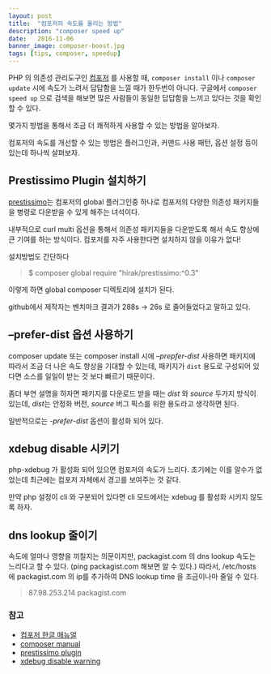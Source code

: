 ```yaml
---
layout: post
title:  "컴포저의 속도를 올리는 방법"
description: "composer speed up"
date:   2016-11-06
banner_image: composer-boost.jpg
tags: [tips, composer, speedup]
---
```

PHP 의 의존성 관리도구인 [컴포저](https://getcomposer.org/) 를 사용할 때, `composer install` 이나 `composer update` 시에 속도가 느려서 답답함을 느낄 때가 한두번이 아니다. 구글에서 `composer speed up` 으로 검색을 해보면 많은 사람들이 동일한 답답함을 느끼고 있다는 것을 확인할 수 있다.
 
몇가지 방법을 통해서 조금 더 쾌적하게 사용할 수 있는 방법을 알아보자. 

<!--more-->

컴포저의 속도를 개선할 수 있는 방법은 플러그인과, 커맨드 사용 패턴, 옵션 설정 등이 있는데 하나씩 살펴보자.

## Prestissimo Plugin 설치하기 

[prestissimo](https://github.com/hirak/prestissimo)는 컴포저의 global 플러그인중 하나로 컴포저의 다양한 의존성 패키지들을 병령로 다운받을 수 있게 해주는 녀석이다. 

내부적으로 curl multi 옵션을 통해서 의존성 패키지들을 다운받도록 해서 속도 향상에 큰 기여를 하는 방식이다. 컴포저를 자주 사용한다면 설치하지 않을 이유가 없다! 

설치방법도 간단하다

> $ composer global require "hirak/prestissimo:^0.3"

이렇게 하면 global composer 디렉토리에 설치가 된다.

github에서 제작자는 벤치마크 결과가 288s -> 26s 로 줄어들었다고 말하고 있다.

## –prefer-dist 옵션 사용하기

composer update 또는 composer install 시에  *–prepfer-dist* 사용하면 패키지에 따라서 조금 더 나은 속도 향상을 기대할 수 있는데, 패키지가 `dist` 용도로 구성되어 있다면 소스를 일일이 받는 것 보다 빠르기 때문이다. 

좀더 부연 설명을 하자면 패키지를 다운로드 받을 때는 *dist* 와 *source* 두가지 방식이 있는데, *dist*는 안정화 버전, *source* 버그 픽스를 위한 용도라고 생각하면 된다.

일반적으로는 *-prefer-dist* 옵션이 활성화 되어 있다.

## xdebug disable 시키기

php-xdebug 가 활성화 되어 있으면 컴포저의 속도가 느리다. 초기에는 이를 알수가 없었는데 최근에는 컴포저 자체에서 경고를 보여주는 것 같다. 

만약 php 설정이 cli 와 구분되어 있다면 cli 모드에서는 xdebug 를 활성화 시키지 않도록 하자.

## dns lookup 줄이기

속도에 얼마나 영향을 끼칠지는 의문이지만, packagist.com 의 dns lookup 속도는 느리다고 할 수 있다. (ping packagist.com 해보면 알 수 있다.) 따라서, /etc/hosts 에 packagist.com 의 ip를 추가하여 DNS lookup time 을 조금이나마 줄일 수 있다.
 
> 87.98.253.214 packagist.com


### 참고

 - [컴포저 한글 매뉴얼](http://xpressengine.github.io/Composer-korean-docs/doc/03-cli.md/#install)
 - [composer manual](https://getcomposer.org/doc/03-cli.md#install)
 - [prestissimo plugin](https://github.com/hirak/prestissimo)
 - [xdebug disable warning](https://getcomposer.org/doc/03-cli.md#composer-disable-xdebug-warn)
